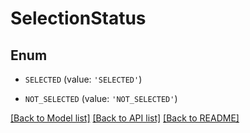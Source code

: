 # SelectionStatus


## Enum

* `SELECTED` (value: `'SELECTED'`)

* `NOT_SELECTED` (value: `'NOT_SELECTED'`)

[[Back to Model list]](../README.md#documentation-for-models) [[Back to API list]](../README.md#documentation-for-api-endpoints) [[Back to README]](../README.md)


